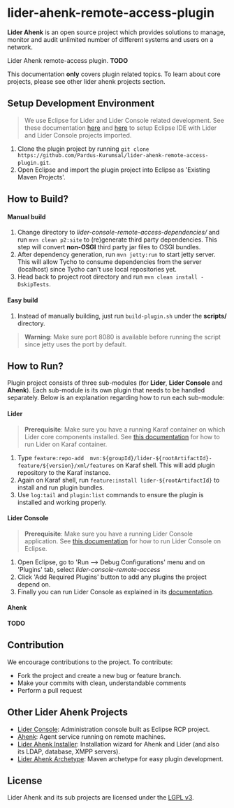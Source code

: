 # lider-ahenk-remote-access-plugin

**Lider Ahenk** is an open source project which provides solutions to manage, monitor and audit unlimited number of different systems and users on a network.

Lider Ahenk remote-access plugin. **TODO**

This documentation **only** covers plugin related topics. To learn about core projects, please see other lider ahenk projects section.

## Setup Development Environment

> We use Eclipse for Lider and Lider Console related development. See these documentation [here](https://github.com/Pardus-Kurumsal/lider-console/wiki/01.-Setup-Development-Environment) and [here](https://github.com/Pardus-Kurumsal/lider/wiki/01.-Setup-Development-Environment) to setup Eclipse IDE with Lider and Lider Console projects imported.

1. Clone the plugin project by running `git clone https://github.com/Pardus-Kurumsal/lider-ahenk-remote-access-plugin.git`.
2. Open Eclipse and import the plugin project into Eclipse as 'Existing Maven Projects'.

## How to Build?

#### Manual build

1. Change directory to *lider-console-remote-access-dependencies/* and run `mvn clean p2:site` to (re)generate third party dependencies. This step will convert **non-OSGI** third party jar files to OSGI bundles.
2. After dependency generation, run `mvn jetty:run` to start jetty server. This will allow Tycho to consume dependencies from the server (localhost) since Tycho can't use local repositories yet.
3. Head back to project root directory and run `mvn clean install -DskipTests`.

#### Easy build

1. Instead of manually building, just run `build-plugin.sh` under the **scripts/** directory.

> **Warning**: Make sure port 8080 is available before running the script since jetty uses the port by default.

## How to Run?

Plugin project consists of three sub-modules (for **Lider**, **Lider Console** and **Ahenk**). Each sub-module is its own plugin that needs to be handled separately. Below is an explanation regarding how to run each sub-module:

#### Lider

> **Prerequisite**: Make sure you have a running Karaf container on which Lider core components installed. See [this documentation](https://github.com/Pardus-Kurumsal/lider/wiki/02.-Building-&-Running) for how to run Lider on Karaf container.

1. Type `feature:repo-add  mvn:${groupId}/lider-${rootArtifactId}-feature/${version}/xml/features` on Karaf shell. This will add plugin repository to the Karaf instance.
2. Again on Karaf shell, run `feature:install lider-${rootArtifactId}` to install and run plugin bundles.
3. Use `log:tail` and `plugin:list` commands to ensure the plugin is installed and working properly.

#### Lider Console

> **Prerequisite**: Make sure you have a running Lider Console application. See [this documentation](https://github.com/Pardus-Kurumsal/lider-console/wiki/02.-Building-&-Running) for how to run Lider Console on Eclipse.

1. Open Eclipse, go to 'Run --> Debug Configurations' menu and on 'Plugins' tab, select _lider-console-remote-access_
2. Click 'Add Required Plugins' button to add any plugins the project depend on.
3. Finally you can run Lider Console as explained in its [documentation](https://github.com/Pardus-Kurumsal/lider-console/wiki/02.-Building-&-Running).

#### Ahenk

**TODO**

## Contribution

We encourage contributions to the project. To contribute:

* Fork the project and create a new bug or feature branch.
* Make your commits with clean, understandable comments
* Perform a pull request

## Other Lider Ahenk Projects

* [Lider Console](https://github.com/Pardus-Kurumsal/lider-console): Administration console built as Eclipse RCP project.
* [Ahenk](https://github.com/Pardus-Kurumsal/ahenk): Agent service running on remote machines.
* [Lider Ahenk Installer](https://github.com/Pardus-Kurumsal/lider-ahenk-installer): Installation wizard for Ahenk and Lider (and also its LDAP, database, XMPP servers).
* [Lider Ahenk Archetype](https://github.com/Pardus-Kurumsal/lider-ahenk-archetype): Maven archetype for easy plugin development.

## License

Lider Ahenk and its sub projects are licensed under the [LGPL v3](https://github.com/Pardus-Kurumsal/lider/blob/master/LICENSE).

